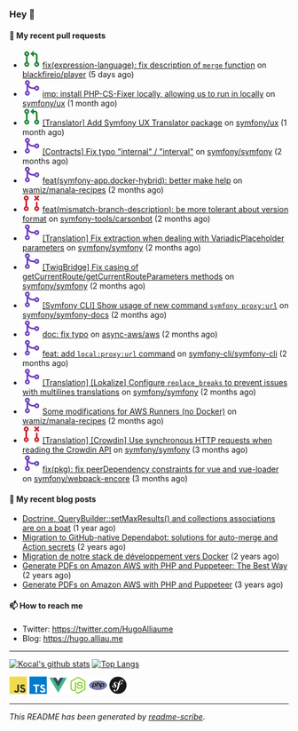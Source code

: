 ### Hey 👋

#### 👷 My recent pull requests

- ![](./assets/pr-open.svg) [fix(expression-language): fix description of `merge` function](https://github.com/blackfireio/player/pull/74) on [blackfireio/player](https://github.com/blackfireio/player) (5 days ago)
- ![](./assets/pr-merged.svg) [imp: install PHP-CS-Fixer locally, allowing us to run in locally](https://github.com/symfony/ux/pull/617) on [symfony/ux](https://github.com/symfony/ux) (1 month ago)
- ![](./assets/pr-open.svg) [[Translator] Add Symfony UX Translator package](https://github.com/symfony/ux/pull/616) on [symfony/ux](https://github.com/symfony/ux) (1 month ago)
- ![](./assets/pr-merged.svg) [[Contracts] Fix typo &#34;internal&#34; / &#34;interval&#34;](https://github.com/symfony/symfony/pull/48597) on [symfony/symfony](https://github.com/symfony/symfony) (2 months ago)
- ![](./assets/pr-merged.svg) [feat(symfony-app.docker-hybrid): better make help](https://github.com/wamiz/manala-recipes/pull/16) on [wamiz/manala-recipes](https://github.com/wamiz/manala-recipes) (2 months ago)
- ![](./assets/pr-closed.svg) [feat(mismatch-branch-description): be more tolerant about version format](https://github.com/symfony-tools/carsonbot/pull/209) on [symfony-tools/carsonbot](https://github.com/symfony-tools/carsonbot) (2 months ago)
- ![](./assets/pr-merged.svg) [[Translation] Fix extraction when dealing with VariadicPlaceholder parameters](https://github.com/symfony/symfony/pull/48451) on [symfony/symfony](https://github.com/symfony/symfony) (2 months ago)
- ![](./assets/pr-merged.svg) [[TwigBridge] Fix casing of getCurrentRoute/getCurrentRouteParameters methods](https://github.com/symfony/symfony/pull/48434) on [symfony/symfony](https://github.com/symfony/symfony) (2 months ago)
- ![](./assets/pr-merged.svg) [[Symfony CLI] Show usage of new command `symfony proxy:url`](https://github.com/symfony/symfony-docs/pull/17479) on [symfony/symfony-docs](https://github.com/symfony/symfony-docs) (2 months ago)
- ![](./assets/pr-merged.svg) [doc: fix typo](https://github.com/async-aws/aws/pull/1339) on [async-aws/aws](https://github.com/async-aws/aws) (2 months ago)
- ![](./assets/pr-merged.svg) [feat: add `local:proxy:url` command](https://github.com/symfony-cli/symfony-cli/pull/233) on [symfony-cli/symfony-cli](https://github.com/symfony-cli/symfony-cli) (2 months ago)
- ![](./assets/pr-merged.svg) [[Translation] [Lokalize] Configure `replace_breaks` to prevent issues with multilines translations](https://github.com/symfony/symfony/pull/48222) on [symfony/symfony](https://github.com/symfony/symfony) (2 months ago)
- ![](./assets/pr-merged.svg) [Some modifications for AWS Runners (no Docker)](https://github.com/wamiz/manala-recipes/pull/15) on [wamiz/manala-recipes](https://github.com/wamiz/manala-recipes) (2 months ago)
- ![](./assets/pr-closed.svg) [[Translation] [Crowdin] Use synchronous HTTP requests when reading the Crowdin API](https://github.com/symfony/symfony/pull/48109) on [symfony/symfony](https://github.com/symfony/symfony) (3 months ago)
- ![](./assets/pr-merged.svg) [fix(pkg): fix peerDependency constraints for vue and vue-loader](https://github.com/symfony/webpack-encore/pull/1160) on [symfony/webpack-encore](https://github.com/symfony/webpack-encore) (3 months ago)

#### 📜 My recent blog posts

- [Doctrine, QueryBuilder::setMaxResults() and collections associations are on a boat](https://hugo.alliau.me/2022/01/07/doctrine-setmaxresults-and-collections-associations-are-on-a-boat/) (1 year ago)
- [Migration to GitHub-native Dependabot: solutions for auto-merge and Action secrets](https://hugo.alliau.me/2021/05/04/migration-to-github-native-dependabot-solutions-for-auto-merge-and-action-secrets/) (2 years ago)
- [Migration de notre stack de développement vers Docker](https://hugo.alliau.me/2021/04/26/migration-stack-developpement/) (2 years ago)
- [Generate PDFs on Amazon AWS with PHP and Puppeteer: The Best Way](https://hugo.alliau.me/2020/04/21/generate-pdfs-on-amazon-aws-with-php-and-puppeteer-the-best-way/) (2 years ago)
- [Generate PDFs on Amazon AWS with PHP and Puppeteer](https://hugo.alliau.me/2020/01/02/generate-pdfs-on-amazon-aws-with-php-and-puppeteer/) (3 years ago)

#### 📫 How to reach me

- Twitter: https://twitter.com/HugoAlliaume
- Blog: https://hugo.alliau.me

---

[![Kocal's github stats](https://github-readme-stats.vercel.app/api?username=Kocal&count_private=true&hide=stars)](https://github.com/anuraghazra/github-readme-stats)
[![Top Langs](https://github-readme-stats.vercel.app/api/top-langs/?username=Kocal&layout=compact)](https://github.com/anuraghazra/github-readme-stats)

<img src="https://raw.githubusercontent.com/devicons/devicon/master/icons/javascript/javascript-original.svg" alt="javascript" title="javascript" width="32" height="32"/> <img src="https://raw.githubusercontent.com/devicons/devicon/master/icons/typescript/typescript-original.svg" alt="typescript" title="typescript" width="32" height="32"/> <img src="https://raw.githubusercontent.com/devicons/devicon/master/icons/vuejs/vuejs-original.svg" alt="vuejs" title="vuejs" width="32" height="32"/> <img src="https://raw.githubusercontent.com/devicons/devicon/master/icons/nodejs/nodejs-original.svg" alt="nodejs" title="nodejs" width="32" height="32"/> <img src="https://raw.githubusercontent.com/devicons/devicon/master/icons/php/php-original.svg" alt="php" title="php" width="32" height="32"/> <img src="https://raw.githubusercontent.com/devicons/devicon/master/icons/symfony/symfony-original.svg" alt="symfony" title="symfony" width="32" height="32"/> 

---

_This README has been generated by [readme-scribe](https://github.com/muesli/readme-scribe/)_.

